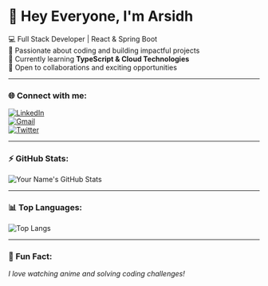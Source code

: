 # 👋 Hey Everyone, I'm Arsidh  

💻 Full Stack Developer | React & Spring Boot  
🚀 Passionate about coding and building impactful projects  
🌱 Currently learning **TypeScript & Cloud Technologies**  
🤝 Open to collaborations and exciting opportunities  

---

### 🌐 Connect with me:
[![LinkedIn](https://img.shields.io/badge/LinkedIn-blue?logo=linkedin)](https://www.linkedin.com/in/your-profile/)  
[![Gmail](https://img.shields.io/badge/Gmail-red?logo=gmail)](mailto:yourmail@gmail.com)  
[![Twitter](https://img.shields.io/badge/Twitter-black?logo=twitter)](https://twitter.com/yourhandle)

---

### ⚡ GitHub Stats:
![Your Name's GitHub Stats](https://github-readme-stats.vercel.app/api?username=YOUR_USERNAME&show_icons=true&theme=dark)

---

### 📊 Top Languages:
![Top Langs](https://github-readme-stats.vercel.app/api/top-langs/?username=YOUR_USERNAME&layout=compact&theme=dark)

---

### 🎯 Fun Fact:
*I love watching anime and solving coding challenges!*
